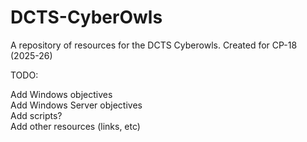 # DCTS-CyberOwls

A repository of resources for the DCTS Cyberowls.
Created for CP-18 (2025-26)

TODO:

Add Windows objectives  
Add Windows Server objectives  
Add scripts?  
Add other resources (links, etc)  
